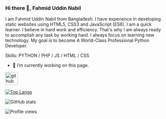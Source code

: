 
### Hi there 👋, Fahmid Uddin Nabil 
I am Fahmid Uddin Nabil from Bangladesh.
I have experience in developing static websites using HTML5, CSS3 and JavaScript (ES6). I am a quick learner. I believe in hard work and efficiency. That's why I am always ready to accomplish any task by working hard. I always focus on learning new technology. My goal is to become A World-Class Professional Python Developer.

Skills: PYTHON / PHP / JS / HTML / CSS

- 🔭 I’m currently working on this page. 


[<img src='https://cdn.jsdelivr.net/npm/simple-icons@3.0.1/icons/github.svg' alt='github' height='40'>](https://github.com/FahmidUddinNabil)  

[![Top Langs](https://github-readme-stats.vercel.app/api/top-langs/?username=FahmidUddinNabil)](https://github.com/anuraghazra/github-readme-stats)

![GitHub stats](https://github-readme-stats.vercel.app/api?username=FahmidUddinNabil&show_icons=true)  

![Profile views](https://gpvc.arturio.dev/FahmidUddinNabil)  

